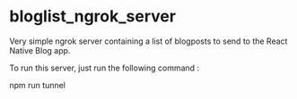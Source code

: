 # bloglist_ngrok_server
Very simple ngrok server containing a list of blogposts to send to the React Native Blog app.


To run this server, just run the following command : 

npm run tunnel
